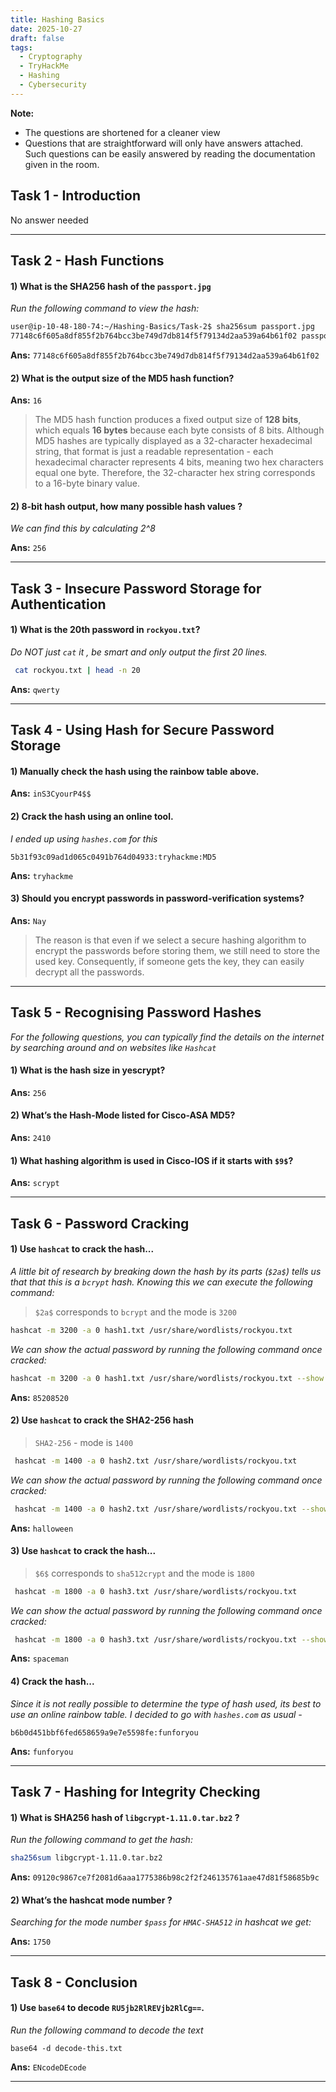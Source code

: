```yaml
---
title: Hashing Basics
date: 2025-10-27
draft: false
tags:
  - Cryptography
  - TryHackMe
  - Hashing
  - Cybersecurity
---
```

**Note:** 

- The questions are shortened for a cleaner view
- Questions that are straightforward will only have answers attached. Such questions can be easily answered by reading the documentation given in the room.

## Task  1 - Introduction

No answer needed

---

## Task  2 - Hash Functions

#### 1) What is the SHA256 hash of the `passport.jpg`

*Run the following command to view the hash:*

```bash
user@ip-10-48-180-74:~/Hashing-Basics/Task-2$ sha256sum passport.jpg 
77148c6f605a8df855f2b764bcc3be749d7db814f5f79134d2aa539a64b61f02 passport.jpg
```

**Ans:** `77148c6f605a8df855f2b764bcc3be749d7db814f5f79134d2aa539a64b61f02`

#### 2) What is the output size of the MD5 hash function?

**Ans:** `16`

>The MD5 hash function produces a fixed output size of **128 bits**, which equals **16 bytes** because each byte consists of 8 bits. Although MD5 hashes are typically displayed as a 32-character hexadecimal string, that format is just a readable representation - each hexadecimal character represents 4 bits, meaning two hex characters equal one byte. Therefore, the 32-character hex string corresponds to a 16-byte binary value.

#### 2) 8-bit hash output, how many possible hash values ?

*We can find this by calculating 2^8*

**Ans:** `256`

---

## Task  3 - Insecure Password Storage for Authentication

#### 1) What is the 20th password in `rockyou.txt`?

*Do NOT just `cat` it , be smart and only output the first 20 lines.*

```bash
 cat rockyou.txt | head -n 20
```

**Ans:** `qwerty`

---

## Task 4 - Using Hash for Secure Password Storage

#### 1) Manually check the hash using the rainbow table above.

**Ans:** `inS3CyourP4$$`

#### 2) Crack the hash using an online tool.

*I ended up using `hashes.com` for this*

`5b31f93c09ad1d065c0491b764d04933:tryhackme:MD5`

**Ans:** `tryhackme`

#### 3) Should you encrypt passwords in password-verification systems?

**Ans:** `Nay`

>The reason is that even if we select a secure hashing algorithm to encrypt the passwords before storing them, we still need to store the used key. Consequently, if someone gets the key, they can easily decrypt all the passwords.

---

## Task 5 - Recognising Password Hashes

*For the following questions, you can typically find the details on the internet by searching around and on websites like `Hashcat`*

#### 1) What is the hash size in yescrypt?

**Ans:** `256`

#### 2) What’s the Hash-Mode listed for Cisco-ASA MD5?

**Ans:** `2410`

#### 1) What hashing algorithm is used in Cisco-IOS if it starts with `$9$`?

**Ans:** `scrypt`

---

## Task 6 - Password Cracking

#### 1) Use `hashcat` to crack the hash...

*A little bit of research by breaking down the hash by its parts (`$2a$`) tells us that that this is a `bcrypt` hash. Knowing this we can execute the following command:*

>`$2a$` corresponds to `bcrypt` and the mode is `3200`

```bash
hashcat -m 3200 -a 0 hash1.txt /usr/share/wordlists/rockyou.txt 
```

*We can show the actual password by running the following command once cracked:*

```bash
hashcat -m 3200 -a 0 hash1.txt /usr/share/wordlists/rockyou.txt --show
```

**Ans:** `85208520`

#### 2)  Use `hashcat` to crack the SHA2-256 hash

>`SHA2-256` - mode is `1400`

```bash
 hashcat -m 1400 -a 0 hash2.txt /usr/share/wordlists/rockyou.txt
```

*We can show the actual password by running the following command once cracked:*

```bash
 hashcat -m 1400 -a 0 hash2.txt /usr/share/wordlists/rockyou.txt --show
```

**Ans:** `halloween`

#### 3)  Use `hashcat` to crack the hash...

>`$6$` corresponds to `sha512crypt` and the mode is `1800`

```bash
 hashcat -m 1800 -a 0 hash3.txt /usr/share/wordlists/rockyou.txt
```

*We can show the actual password by running the following command once cracked:*

```bash
 hashcat -m 1800 -a 0 hash3.txt /usr/share/wordlists/rockyou.txt --show
```

**Ans:** `spaceman`

#### 4)  Crack the hash...

*Since it is not really possible to determine the type of hash used, its best to use an online rainbow table. I decided to go with `hashes.com` as  usual -*

`b6b0d451bbf6fed658659a9e7e5598fe:funforyou`

**Ans:** `funforyou`

---

## Task 7 -  Hashing for Integrity Checking

#### 1) What is SHA256 hash of `libgcrypt-1.11.0.tar.bz2` ?

*Run the following command to get the hash:*

```bash
sha256sum libgcrypt-1.11.0.tar.bz2 
```

**Ans:** `09120c9867ce7f2081d6aaa1775386b98c2f2f246135761aae47d81f58685b9c`

#### 2) What’s the hashcat mode number ?

*Searching for the mode number `$pass` for `HMAC-SHA512` in hashcat we get:*

**Ans:** `1750`

---

## Task 8 - Conclusion

#### 1) Use `base64` to decode `RU5jb2RlREVjb2RlCg==`.

*Run the following command to decode the text*

```bas
base64 -d decode-this.txt
```

**Ans:** `ENcodeDEcode`

---
